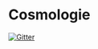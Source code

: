 # Cosmologie

[![Gitter](https://badges.gitter.im/Join%20Chat.svg)](https://gitter.im/lucasgautheron/Cosmologie?utm_source=badge&utm_medium=badge&utm_campaign=pr-badge&utm_content=badge)